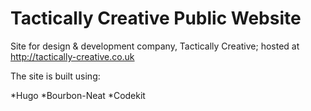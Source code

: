 # Tactically Creative Public Website

Site for design & development company, Tactically Creative; hosted at http://tactically-creative.co.uk

The site is built using:

*Hugo
*Bourbon-Neat
*Codekit
